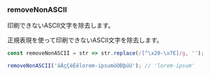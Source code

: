 ### removeNonASCII

印刷できないASCII文字を除去します。

正規表現を使って印刷できないASCII文字を除去します。

```js
const removeNonASCII = str => str.replace(/[^\x20-\x7E]/g, '');
```

```js
removeNonASCII('äÄçÇéÉêlorem-ipsumöÖÐþúÚ'); // 'lorem-ipsum'
```
